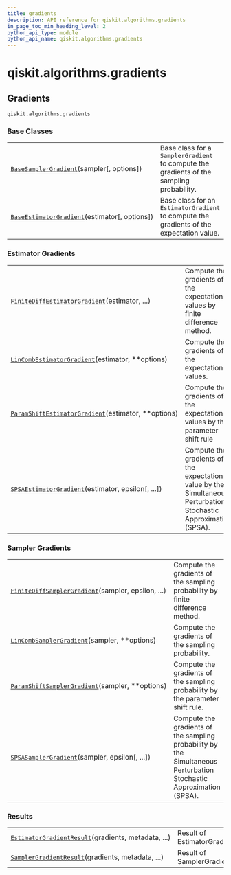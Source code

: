 ```yaml
---
title: gradients
description: API reference for qiskit.algorithms.gradients
in_page_toc_min_heading_level: 2
python_api_type: module
python_api_name: qiskit.algorithms.gradients
---
```


<span id="qiskit-algorithms-gradients" />

# qiskit.algorithms.gradients

## Gradients

<span id="module-qiskit.algorithms.gradients" />

`qiskit.algorithms.gradients`

### Base Classes

|                                                                                                                                                         |                                                                                          |
| ------------------------------------------------------------------------------------------------------------------------------------------------------- | ---------------------------------------------------------------------------------------- |
| [`BaseSamplerGradient`](qiskit.algorithms.gradients.BaseSamplerGradient "qiskit.algorithms.gradients.BaseSamplerGradient")(sampler\[, options])         | Base class for a `SamplerGradient` to compute the gradients of the sampling probability. |
| [`BaseEstimatorGradient`](qiskit.algorithms.gradients.BaseEstimatorGradient "qiskit.algorithms.gradients.BaseEstimatorGradient")(estimator\[, options]) | Base class for an `EstimatorGradient` to compute the gradients of the expectation value. |

### Estimator Gradients

|                                                                                                                                                                            |                                                                                                                  |
| -------------------------------------------------------------------------------------------------------------------------------------------------------------------------- | ---------------------------------------------------------------------------------------------------------------- |
| [`FiniteDiffEstimatorGradient`](qiskit.algorithms.gradients.FiniteDiffEstimatorGradient "qiskit.algorithms.gradients.FiniteDiffEstimatorGradient")(estimator, ...)         | Compute the gradients of the expectation values by finite difference method.                                     |
| [`LinCombEstimatorGradient`](qiskit.algorithms.gradients.LinCombEstimatorGradient "qiskit.algorithms.gradients.LinCombEstimatorGradient")(estimator, \*\*options)          | Compute the gradients of the expectation values.                                                                 |
| [`ParamShiftEstimatorGradient`](qiskit.algorithms.gradients.ParamShiftEstimatorGradient "qiskit.algorithms.gradients.ParamShiftEstimatorGradient")(estimator, \*\*options) | Compute the gradients of the expectation values by the parameter shift rule                                      |
| [`SPSAEstimatorGradient`](qiskit.algorithms.gradients.SPSAEstimatorGradient "qiskit.algorithms.gradients.SPSAEstimatorGradient")(estimator, epsilon\[, ...])               | Compute the gradients of the expectation value by the Simultaneous Perturbation Stochastic Approximation (SPSA). |

### Sampler Gradients

|                                                                                                                                                                     |                                                                                                                     |
| ------------------------------------------------------------------------------------------------------------------------------------------------------------------- | ------------------------------------------------------------------------------------------------------------------- |
| [`FiniteDiffSamplerGradient`](qiskit.algorithms.gradients.FiniteDiffSamplerGradient "qiskit.algorithms.gradients.FiniteDiffSamplerGradient")(sampler, epsilon, ...) | Compute the gradients of the sampling probability by finite difference method.                                      |
| [`LinCombSamplerGradient`](qiskit.algorithms.gradients.LinCombSamplerGradient "qiskit.algorithms.gradients.LinCombSamplerGradient")(sampler, \*\*options)           | Compute the gradients of the sampling probability.                                                                  |
| [`ParamShiftSamplerGradient`](qiskit.algorithms.gradients.ParamShiftSamplerGradient "qiskit.algorithms.gradients.ParamShiftSamplerGradient")(sampler, \*\*options)  | Compute the gradients of the sampling probability by the parameter shift rule.                                      |
| [`SPSASamplerGradient`](qiskit.algorithms.gradients.SPSASamplerGradient "qiskit.algorithms.gradients.SPSASamplerGradient")(sampler, epsilon\[, ...])                | Compute the gradients of the sampling probability by the Simultaneous Perturbation Stochastic Approximation (SPSA). |

### Results

|                                                                                                                                                                  |                              |
| ---------------------------------------------------------------------------------------------------------------------------------------------------------------- | ---------------------------- |
| [`EstimatorGradientResult`](qiskit.algorithms.gradients.EstimatorGradientResult "qiskit.algorithms.gradients.EstimatorGradientResult")(gradients, metadata, ...) | Result of EstimatorGradient. |
| [`SamplerGradientResult`](qiskit.algorithms.gradients.SamplerGradientResult "qiskit.algorithms.gradients.SamplerGradientResult")(gradients, metadata, ...)       | Result of SamplerGradient.   |


